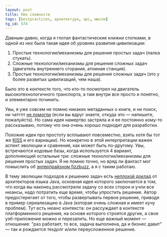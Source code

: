 ```yaml
---
layout: post
title: Пик сложности
tags: [bestpractices, архитектура, api, мысли]
tg_id: 574
---
```

Давным-давно, когда я глотал фантастические книжки стопками, в одной из них была такая идея об уровнях развития цивилизации:
1. Простые технологии/механизмы для решения простых задач (палка стукать).
2. Сложные технологии/механизмы для решения сложных задач (двигатель внутреннего сгорания, атомная станция).
3. Простые технологии/механизмы для решения сложных задач (это у более развитых цивилизаций, чем наша).

Было это в контексте того, что кто-то посмотрел на двигатель высокотехнологичного транспорта, а там внутри все просто и понятно, и элементарно починить.

Увы, я уже совсем не помню никаких метаданных о книге, и ни поиск, ни чатгпт [не помогли](/2024/04/23/dead-search.html) (если вы вдруг знаете, откуда это — напишите, пожалуйста). Но сама идея намертво застряла и я ее постоянно кому-то рассказываю, потому что она очень хорошо подходит для разработки.

Похожие идеи про простоту всплывают повсеместно, взять хотя бы тот же [KISS](https://ru.wikipedia.org/wiki/KISS_(%D0%BF%D1%80%D0%B8%D0%BD%D1%86%D0%B8%D0%BF)) и его вариации). Но конкретно в этой интерпретации важен аспект эволюции и сравнения, как может быть по-другому. Увы, встречаются кодовые базы, когда используется 4 вариант, дополняющий остальные три: сложные технологии/механизмы для решения простых задач. Я не помню точно, но вряд ли фантаст мог помыслить об [энтерпрайзном fizzbuzz](https://github.com/EnterpriseQualityCoding/FizzBuzzEnterpriseEdition), а я с таким работаю.

В тему эволюции подходов к решению задач есть [неплохой доклад](https://www.youtube.com/watch?v=Yiye8lqh0Ig) от архитекторов языка Java, основная идея которого заключается в том, что когда вы наконец рассмотрели задачу со всех сторон и учли все нюансы, надо потратить еще время, чтобы упростить решение. Автор предостерегает от того, чтобы развертывать первое решение, приводя в пример сериализацию в Java (которая очень сложная и имеет кучу проблем). Тут есть нюанс контекста: он рассуждает в контексте платформенного решения, на основе которого строятся другие, а свое уэб-приложение можно и перезалить. Но еще важный момент — отношение: "раз работает, то все, задача выполнена, да и бизнес давит" — так и рождается техдолг и/или переусложенное решение.
